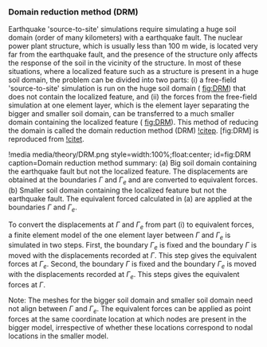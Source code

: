 ### Domain reduction method (DRM)

Earthquake 'source-to-site' simulations require simulating a huge soil domain (order of many
kilometers) with a earthquake fault. The nuclear power plant structure, which is usually less than
100 m wide, is located very far from the earthquake fault, and the presence of the structure only
affects the response of the soil in the vicinity of the structure. In most of these situations, where
a localized feature such as a structure is present in a huge soil domain, the problem can be divided
into two parts: (i) a free-field 'source-to-site' simulation is run on the huge soil domain (
[fig:DRM](a)) that does not contain the localized feature, and (ii) the forces from the free-field
simulation at one element layer, which is the element layer separating the bigger and smaller soil
domain, can be transferred to a much smaller domain containing the localized feature (
[fig:DRM](b)). This method of reducing the domain is called the domain reduction method (DRM)
[!citep](bielak2003domain). [fig:DRM] is reproduced from [!citet](bielak2003domain).

!media media/theory/DRM.png
       style=width:100%;float:center;
       id=fig:DRM
       caption=Domain reduction method summary: (a) Big soil domain containing the earthquake fault
               but not the localized feature. The displacements are obtained at the boundaries
               $\Gamma$ and $\Gamma_e$ and are converted to equivalent forces. (b) Smaller soil
               domain containing the localized feature but not the earthquake fault. The equivalent
               forced calculated in (a) are applied at the boundaries $\Gamma$ and $\Gamma_e$.

To convert the displacements at $\Gamma$ and $\Gamma_e$ from part (i) to equivalent forces, a finite
element model of the one element layer between $\Gamma$ and $\Gamma_e$ is simulated in two
steps. First, the boundary $\Gamma_e$ is fixed and the boundary $\Gamma$ is moved with the
displacements recorded at $\Gamma$. This step gives the equivalent forces at $\Gamma_e$. Second, the
boundary $\Gamma$ is fixed and the boundary $\Gamma_e$ is moved with the displacements recorded at
$\Gamma_e$. This steps gives the equivalent forces at $\Gamma$.

Note: The meshes for the bigger soil domain and smaller soil domain need not align between $\Gamma$
and $\Gamma_e$. The equivalent forces can be applied as point forces at the same coordinate location
at which nodes are present in the bigger model, irrespective of whether these locations correspond to
nodal locations in the smaller model.
